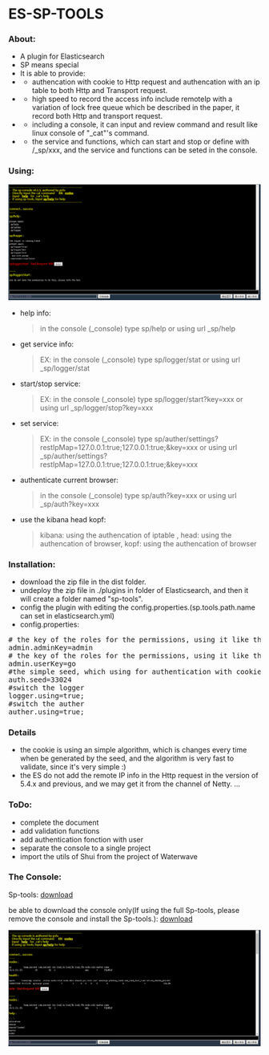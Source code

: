 # ES-SP-TOOLS

### About:
* A plugin for Elasticsearch
* SP means special 
* It is able to provide:
* * authencation with cookie to Http request and authencation with an ip table to both Http and Transport request. 
* * high speed to record the access info include remoteIp with a variation of lock free queue which be described in the paper, it record both Http and transport request.
* * including a console, it can input and review command and result like linux console of "_cat"'s command.
* * the service and functions, which can start and stop or define with /_sp/xxx, and the service and functions can be seted in the console. 


### Using:
![00-console.png](https://raw.githubusercontent.com/psfu/es-sp-tools/master/info/sp-tools.01.png)
* help info: 
  > in the console (_console) type sp/help or using url _sp/help
* get service info: 
  > EX: in the console (_console) type sp/logger/stat or using url _sp/logger/stat	
* start/stop service: 
  > EX: in the console (_console) type sp/logger/start?key=xxx or using url _sp/logger/stop?key=xxx
* set service: 
  > EX: in the console (_console) type sp/auther/settings?restIpMap=127.0.0.1:true;127.0.0.1:true;&key=xxx or using url _sp/auther/settings?restIpMap=127.0.0.1:true;127.0.0.1:true;&key=xxx
* authenticate current browser: 
  > in the console (_console) type sp/auth?key=xxx or using url _sp/auth?key=xxx
* use the kibana head kopf:
  > kibana: using the authencation of iptable , head: using the authencation of browser, kopf: using the authencation of browser


### Installation:
* download the zip file in the dist folder.
* undeploy the zip file in ./plugins in folder of Elasticsearch, and then it will create a folder named "sp-tools".
* config the plugin with editing the config.properties.(sp.tools.path.name can set in elasticsearch.yml)
* config.properties:
<pre>
# the key of the roles for the permissions, using it like this: _sp/auther/stop?key=admin
admin.adminKey=admin
# the key of the roles for the permissions, using it like this: _sp/auther/stop?key=admin 
admin.userKey=go
#the simple seed, which using for authentication with cookie
auth.seed=33024
#switch the logger
logger.using=true;
#switch the auther
auther.using=true;
</pre>

### Details
* the cookie is using an simple algorithm, which is changes every time when be generated by the seed, and the algorithm is very fast to validate, since it's very simple :)
* the ES do not add the remote IP info in the Http request in the version of 5.4.x and previous, and we may get it from the channel of Netty. ... 

### ToDo:
* complete the document
* add validation functions
* add authentication fonction with user
* separate the console to a single project
* import the utils of Shui from the project of Waterwave


### The Console:
Sp-tools:
[download](https://raw.githubusercontent.com/psfu/es-sp-tools/master/dist/0.1.1.alpha/sp-tools.zip)

be able to download the console only(If using the full Sp-tools, please remove the console and install the Sp-tools.):
[download](https://raw.githubusercontent.com/psfu/es-sp-console/master/dist/0.1.1.alpha/sp-tools.zip)  

![00-console.png](https://raw.githubusercontent.com/psfu/es-sp-tools/master/info/00-console.png)







 

